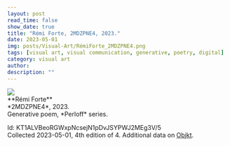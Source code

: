 ```yaml
---
layout: post
read_time: false
show_date: true
title: "Rémi Forte, 2MDZPNE4, 2023."
date: 2023-05-01
img: posts/Visual-Art/RémiForte_2MDZPNE4.png
tags: [visual art, visual communication, generative, poetry, digital]
category: visual art
author: 
description: ""
---
```


<img src='./assets/img/posts/Visual-Art/RémiForte_2MDZPNE4.png'>

<br>
**Rémi Forte**
<br>*2MDZPNE4*, 2023.
<br>Generative poem, *Perloff* series.

 <div class="page-separator"></div>

Id: KT1ALVBeoRGWxpNcsejN1pDvJSYPWJ2MEg3V/5
<br>Collected 2023-05-01, 4th edition of 4. Additional data on [Objkt](https://objkt.com/tokens/KT1ALVBeoRGWxpNcsejN1pDvJSYPWJ2MEg3V/5).

